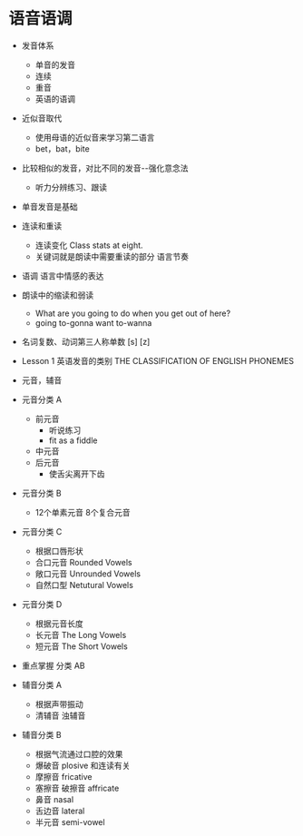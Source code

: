 # 语音语调

* 发音体系
    * 单音的发音
    * 连续
    * 重音
    * 英语的语调

* 近似音取代
    * 使用母语的近似音来学习第二语言
    * bet，bat，bite
* 比较相似的发音，对比不同的发音--强化意念法
    * 听力分辨练习、跟读
* 单音发音是基础
* 连读和重读 
    * 连读变化 Class stats at eight.    
    * 关键词就是朗读中需要重读的部分 语言节奏
* 语调 语言中情感的表达
* 朗读中的缩读和弱读
    * What are you going to do when you get out of here?
    * going to-gonna want to-wanna
* 名词复数、动词第三人称单数 [s] [z]

* Lesson 1 英语发音的类别 THE CLASSIFICATION OF ENGLISH PHONEMES
* 元音，辅音
* 元音分类 A
    * 前元音 
        * 听说练习
        * fit as a fiddle 
    * 中元音
    * 后元音
        * 使舌尖离开下齿
* 元音分类 B 
    * 12个单素元音 8个复合元音
* 元音分类 C
    * 根据口唇形状
    * 合口元音 Rounded Vowels
    * 敞口元音 Unrounded Vowels
    * 自然口型 Netutural Vowels
* 元音分类 D
    * 根据元音长度
    * 长元音 The Long Vowels
    * 短元音 The Short Vowels
* 重点掌握 分类 AB
* 辅音分类 A
    * 根据声带振动
    * 清辅音 浊辅音
* 辅音分类 B
    * 根据气流通过口腔的效果
    * 爆破音 plosive 和连读有关
    * 摩擦音 fricative 
    * 塞擦音 破擦音 affricate 
    * 鼻音 nasal
    * 舌边音 lateral 
    * 半元音 semi-vowel 
    
    
